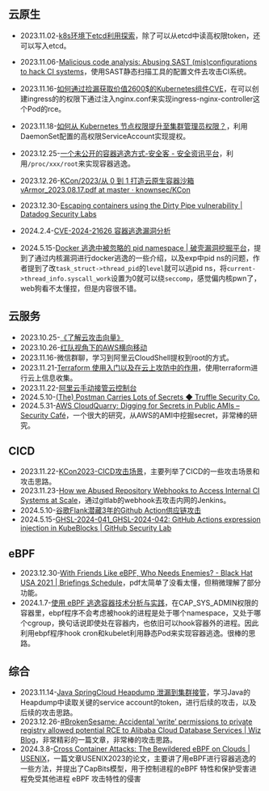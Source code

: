 ## 云原生

- 2023.11.02-[k8s环境下etcd利用探索](https://lonmar.cn/2023/02/03/hack-etcd-in-kubernetes/)，除了可以从etcd中读高权限token，还可以写入etcd。

- 2023.11.06-[Malicious code analysis: Abusing SAST (mis)configurations to hack CI systems](https://www.cidersecurity.io/blog/research/malicious-code-analysis-abusing-sast-misconfigurations-to-hack-ci-systems/?utm_source=github&utm_medium=github_page&utm_campaign=ci%2fcd%20goat_060422)，使用SAST静态扫描工具的配置文件去攻击CI系统。

- 2023.11.16-[如何通过捡漏获取价值2600$的Kubernetes组件CVE](https://mp.weixin.qq.com/s/JNzhLPoAMev2okT4LdQxIA)，在可以创建ingress的的权限下通过注入nginx.conf来实现ingress-nginx-controller这个Pod的rce。

- 2023.11.18-[如何从 Kubernetes 节点权限提升至集群管理员权限？](https://github.com/neargle/my-re0-k8s-security/blob/main/paper/1.%E5%A6%82%E4%BD%95%E4%BB%8EKubernetes%E8%8A%82%E7%82%B9%E6%9D%83%E9%99%90%E6%8F%90%E5%8D%87%E8%87%B3%E9%9B%86%E7%BE%A4%E7%AE%A1%E7%90%86%E5%91%98%E6%9D%83%E9%99%90.md)，利用DaemonSet配置的高权限ServiceAccount实现提权。

- 2023.12.25-[一个未公开的容器逃逸方式-安全客 - 安全资讯平台](https://www.anquanke.com/post/id/290540)，利用`/proc/xxx/root`来实现容器逃逸。

- 2023.12.26-[KCon/2023/从 0 到 1 打造云原生容器沙箱 vArmor_2023.08.17.pdf at master · knownsec/KCon](https://github.com/knownsec/KCon/blob/master/2023/%E4%BB%8E%200%20%E5%88%B0%201%20%E6%89%93%E9%80%A0%E4%BA%91%E5%8E%9F%E7%94%9F%E5%AE%B9%E5%99%A8%E6%B2%99%E7%AE%B1%20vArmor_2023.08.17.pdf)

- 2023.12.30-[Escaping containers using the Dirty Pipe vulnerability | Datadog Security Labs](https://securitylabs.datadoghq.com/articles/dirty-pipe-container-escape-poc/#breaking-out-from-containers)

- 2024.2.4-[CVE-2024-21626 容器逃逸漏洞分析](https://bestwing.me/CVE-2024-21626-container-escape.html)

- 2024.5.15-[Docker 逃逸中被忽略的 pid namespace | 破壳漏洞挖掘平台](https://tiangonglab.github.io/blog/tiangongarticle030)，提到了通过内核漏洞进行docker逃逸的一些介绍，以及exp中pid ns的问题，作者提到了改`task_struct->thread_pid`的`level`就可以逃pid ns，将`current->thread_info.syscall_work`设置为0就可以绕`seccomp`，感觉偏内核pwn了，web狗看不太懂捏，但是内容很不错。

  



## 云服务

- 2023.10.25-[《了解云攻击向量》](https://c-csa.cn/research/results-detail/i-1911/)
- 2023.10.26-[红队视角下的AWS横向移动](https://lonmar.cn/2022/10/01/public-cloud-redteam-attack-surface-summary/)
- 2023.11.16-微信群聊，学习到阿里云CloudShell提权到root的方式。
- 2023.11.21-[Terraform 使用入门以及在云上攻防中的作用](https://wiki.teamssix.com/cloudnative/terraform/terraform-introductory.html)，使用terraform进行云上信息收集。
- 2023.11.22-[阿里云手动接管云控制台](https://forum.butian.net/share/2545)
- 2024.5.10-[(The) Postman Carries Lots of Secrets ◆ Truffle Security Co.](https://trufflesecurity.com/blog/postman-carries-lots-of-secrets)
- 2024.5.31-[AWS CloudQuarry: Digging for Secrets in Public AMIs – Security Café](https://securitycafe.ro/2024/05/08/aws-cloudquarry-digging-for-secrets-in-public-amis/)，一个很大的研究，从AWS的AMI中挖掘secret，非常棒的研究。



## CICD

- 2023.11.22-[KCon2023-CICD攻击场景](https://github.com/knownsec/KCon/blob/master/2023/CICD%E6%94%BB%E5%87%BB%E5%9C%BA%E6%99%AF.pdf)，主要列举了CICD的一些攻击场景和攻击思路。
- 2023.11.23-[How we Abused Repository Webhooks to Access Internal CI Systems at Scale](https://www.cidersecurity.io/blog/research/how-we-abused-repository-webhooks-to-access-internal-ci-systems-at-scale/)，通过gitlab的webhook去攻击内网的Jenkins。
- 2024.5.10-[谷歌Flank潜藏3年的Github Action供应链攻击](https://mp.weixin.qq.com/s/-fO-ElGSt6bCXC2nEHVInQ)
- 2024.5.15-[GHSL-2024-041_GHSL-2024-042: GitHub Actions expression injection in KubeBlocks | GitHub Security Lab](https://securitylab.github.com/advisories/GHSL-2024-041_GHSL-2024-042_KubeBlocks/)

## eBPF

- 2023.12.30-[With Friends Like eBPF, Who Needs Enemies? - Black Hat USA 2021 | Briefings Schedule](https://www.blackhat.com/us-21/briefings/schedule/#with-friends-like-ebpf-who-needs-enemies-23619)，pdf太简单了没看太懂，但稍微理解了部分功能。
- 2024.1.7-[使用 eBPF 逃逸容器技术分析与实践](https://paper.seebug.org/1750/)，在CAP_SYS_ADMIN权限的容器里，ebpf程序不会考虑被hook的进程是处于哪个namespace，又处于哪个cgroup，换句话说即使处在容器内，也依旧可以hook容器外的进程。因此利用ebpf程序hook cron和kubelet利用静态Pod来实现容器逃逸。很棒的思路。

## 综合

- 2023.11.14-[Java SpringCloud Heapdump 泄漏到集群接管](https://github.com/Esonhugh/SpringCloudHeapdump/blob/Skyworship/springcloud-java-heapdump-security-Zh.md)，学习Java的Heapdump中读取关键的service account的token，进行后续的攻击，以及后续的攻击思路。
- 2023.12.26-[#BrokenSesame: Accidental ‘write’ permissions to private registry allowed potential RCE to Alibaba Cloud Database Services | Wiz Blog](https://www.wiz.io/blog/brokensesame-accidental-write-permissions-to-private-registry-allowed-potential-r#appendix-technical-details-50)，非常精彩的一篇文章，非常棒的攻击思路。
- 2024.3.8-[Cross Container Attacks: The Bewildered eBPF on Clouds | USENIX](https://www.usenix.org/conference/usenixsecurity23/presentation/he)，一篇文章USENIX2023的论文，主要讲了用eBPF进行容器逃逸的一些方法，并提出了CapBits模型，用于控制进程的eBPF 特性和保护受害进程免受其他进程 eBPF 攻击特性的侵害
